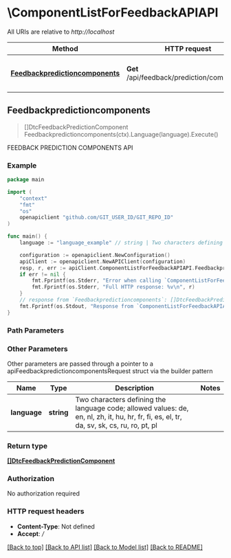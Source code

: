 # \ComponentListForFeedbackAPIAPI

All URIs are relative to *http://localhost*

Method | HTTP request | Description
------------- | ------------- | -------------
[**Feedbackpredictioncomponents**](ComponentListForFeedbackAPIAPI.md#Feedbackpredictioncomponents) | **Get** /api/feedback/prediction/components | FEEDBACK PREDICTION COMPONENTS API



## Feedbackpredictioncomponents

> []DtcFeedbackPredictionComponent Feedbackpredictioncomponents(ctx).Language(language).Execute()

FEEDBACK PREDICTION COMPONENTS API



### Example

```go
package main

import (
	"context"
	"fmt"
	"os"
	openapiclient "github.com/GIT_USER_ID/GIT_REPO_ID"
)

func main() {
	language := "language_example" // string | Two characters defining the language code; allowed values: de, en, nl, zh, it, hu, hr, fr, fi, es, el, tr, da, sv, sk, cs, ru, ro, pt, pl

	configuration := openapiclient.NewConfiguration()
	apiClient := openapiclient.NewAPIClient(configuration)
	resp, r, err := apiClient.ComponentListForFeedbackAPIAPI.Feedbackpredictioncomponents(context.Background()).Language(language).Execute()
	if err != nil {
		fmt.Fprintf(os.Stderr, "Error when calling `ComponentListForFeedbackAPIAPI.Feedbackpredictioncomponents``: %v\n", err)
		fmt.Fprintf(os.Stderr, "Full HTTP response: %v\n", r)
	}
	// response from `Feedbackpredictioncomponents`: []DtcFeedbackPredictionComponent
	fmt.Fprintf(os.Stdout, "Response from `ComponentListForFeedbackAPIAPI.Feedbackpredictioncomponents`: %v\n", resp)
}
```

### Path Parameters



### Other Parameters

Other parameters are passed through a pointer to a apiFeedbackpredictioncomponentsRequest struct via the builder pattern


Name | Type | Description  | Notes
------------- | ------------- | ------------- | -------------
 **language** | **string** | Two characters defining the language code; allowed values: de, en, nl, zh, it, hu, hr, fr, fi, es, el, tr, da, sv, sk, cs, ru, ro, pt, pl | 

### Return type

[**[]DtcFeedbackPredictionComponent**](DtcFeedbackPredictionComponent.md)

### Authorization

No authorization required

### HTTP request headers

- **Content-Type**: Not defined
- **Accept**: */*

[[Back to top]](#) [[Back to API list]](../README.md#documentation-for-api-endpoints)
[[Back to Model list]](../README.md#documentation-for-models)
[[Back to README]](../README.md)

